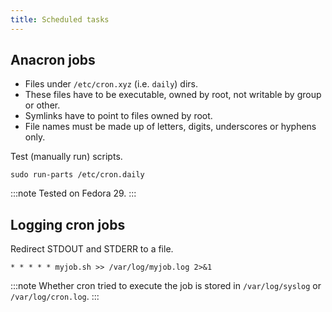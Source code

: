 ```yaml
---
title: Scheduled tasks
---
```


## Anacron jobs

- Files under `/etc/cron.xyz` (i.e. `daily`) dirs.
- These files have to be executable, owned by root, not writable by
  group or other.
- Symlinks have to point to files owned by root.
- File names must be made up of letters, digits, underscores or
  hyphens only.

Test (manually run) scripts.

```
sudo run-parts /etc/cron.daily
```

:::note
Tested on Fedora 29.
:::

## Logging cron jobs

Redirect STDOUT and STDERR to a file.

```
* * * * * myjob.sh >> /var/log/myjob.log 2>&1
```

:::note
Whether cron tried to execute the job is stored in `/var/log/syslog` or `/var/log/cron.log`.
:::

